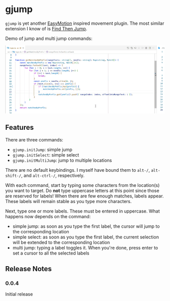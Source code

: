 # gjump

`gjump` is yet another [EasyMotion](https://github.com/easymotion/vim-easymotion) inspired movement plugin. The most similar extension I know of is [Find Then Jump](https://marketplace.visualstudio.com/items?itemName=tranhl.find-then-jump).

Demo of jump and multi jump commands:

![feature X](images/demo.gif)

## Features

There are three commands:

- `gjump.initJump`: simple jump
- `gjump.initSelect`: simple select
- `gjump.initMultiJump`: jump to multiple locations

There are no default keybindings. I myself have bound them to `alt-/`, `alt-shift-/`, and `alt-ctrl-/`, respectively.

With each command, start by typing some characters from the location(s) you want to target. Do **not** type uppercase letters at this point since those are reserved for labels! When there are few enough matches, labels appear. These labels will remain stable as you type more characters.

Next, type one or more labels. These must be entered in uppercase. What happens now depends on the command:

- simple jump: as soon as you type the first label, the cursor will jump to the corresponding location
- simple select: as soon as you type the first label, the current selection will be extended to the corresponding location
- multi jump: typing a label toggles it. When you're done, press enter to set a cursor to all the selected labels

## Release Notes

### 0.0.4

Initial release
